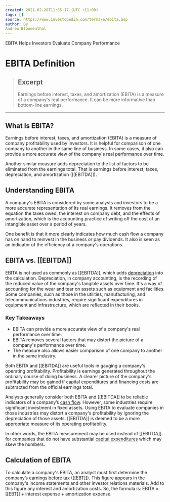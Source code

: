 ```yaml
---
created: 2021-02-28T11:55:17 (UTC +11:00)
tags: []
source: https://www.investopedia.com/terms/e/ebita.asp
author: By
Andrew Bloomenthal
---
```

EBITA Helps Investors Evaluate Company Performance
# EBITA Definition

> ## Excerpt
> Earnings before interest, taxes, and amortization (EBITA) is a measure of a company's real performance. It can be more informative than bottom-line earnings.

---
## What Is EBITA?

Earnings before interest, taxes, and amortization (EBITA) is a measure of company profitability used by investors. It is helpful for comparison of one company to another in the same line of business. In some cases, it also can provide a more accurate view of the company's real performance over time.

Another similar measure adds depreciation to the list of factors to be eliminated from the earnings total. That is earnings before interest, taxes, depreciation, and amortization ([[EBITDA]]).

## Understanding EBITA

A company's EBITA is considered by some analysts and investors to be a more accurate representation of its real earnings. It removes from the equation the taxes owed, the interest on company debt, and the effects of amortization, which is the accounting practice of writing off the cost of an intangible asset over a period of years.

One benefit is that it more clearly indicates how much cash flow a company has on hand to reinvest in the business or pay dividends. It also is seen as an indicator of the efficiency of a company's operations.

## EBITA vs. [[EBITDA]]

EBITA is not used as commonly as [[EBITDA]], which adds [depreciation](https://www.investopedia.com/terms/d/depreciation.asp) into the calculation. Depreciation, in company accounting, is the recording of the reduced value of the company's tangible assets over time. It's a way of accounting for the wear and tear on assets such as equipment and facilities. Some companies, such as those in the utilities, manufacturing, and telecommunications industries, require significant expenditures in equipment and infrastructure, which are reflected in their books.

### Key Takeaways

-   EBITA can provide a more accurate view of a company's real performance over time.
-   EBITA removes several factors that may distort the picture of a company's performance over time.
-   The measure also allows easier comparison of one company to another in the same industry.

Both EBITA and [[EBITDA]] are useful tools in gauging a company's operating profitability. Profitability is earnings generated throughout the ordinary course of doing business. A clearer picture of the company's profitability may be gained if capital expenditures and financing costs are subtracted from the official earnings total.

Analysts generally consider both EBITA and [[EBITDA]] to be reliable indicators of a company’s [cash flow](https://www.investopedia.com/terms/c/cashflow.asp). However, some industries require significant investment in fixed assets. Using EBITA to evaluate companies in those industries may distort a company's profitability by ignoring the depreciation of those assets. [[EBITDA]] is deemed to be a more appropriate measure of its operating profitability.

In other words, the EBITA measurement may be used instead of [[EBITDA]] for companies that do not have substantial [capital expenditures](https://www.investopedia.com/terms/c/capitalexpenditure.asp) which may skew the numbers.

## Calculation of EBITA

To calculate a company's EBITA, an analyst must first determine the company’s [earnings before tax](https://www.investopedia.com/terms/e/ebt.asp) ([[EBT]]). This figure appears in the company's income statements and other investor relations materials. Add to this figure any interest and amortization costs. So, the formula is: EBITA = [[EBT]] + interest expense + amortization expense.

